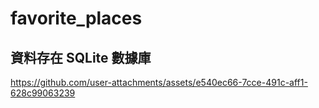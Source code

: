 # favorite_places
## 資料存在 SQLite 數據庫

https://github.com/user-attachments/assets/e540ec66-7cce-491c-aff1-628c99063239
